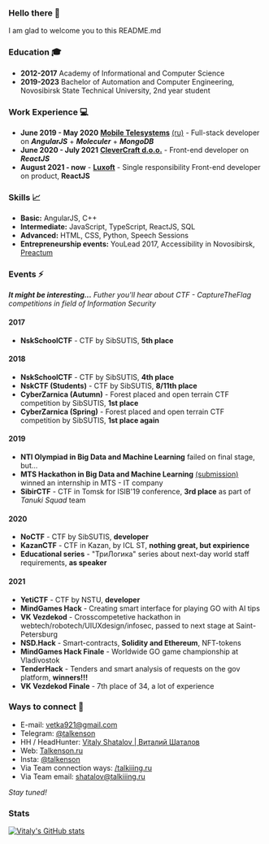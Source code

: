 ### Hello there 👋
I am glad to welcome you to this README.md
### Education 🎓
- **2012-2017** Academy of Informational and Computer Science
- **2019-2023** Bachelor of Automation and Computer Engineering, Novosibirsk State Technical University, 2nd year student
### Work Experience 💻
- **June 2019 - May 2020** **[Mobile Telesystems](http://ir.mts.ru/home/default.aspx)** [(ru)](https://mts.ru/) - Full-stack developer on ***AngularJS*** + ***Moleculer*** + ***MongoDB***
- **June 2020 - July 2021** **[CleverCraft d.o.o.](https://www.clevercraft.net/)** - Front-end developer on ***ReactJS***
- **August 2021 - now** - **[Luxoft](https://www.luxoft.com/)** - Single responsibility Front-end developer on product, **ReactJS** 
### Skills 📈
- **Basic:** AngularJS, C++
- **Intermediate:** JavaScript, TypeScript, ReactJS, SQL
- **Advanced:** HTML, CSS, Python, Speech Sessions 
- **Entrepreneurship events:** YouLead 2017, Accessibility in Novosibirsk, [Preactum](https://preactum.ru/)
### Events ⚡
***It might be interesting...** Futher you'll hear about CTF - CaptureTheFlag competitions in field of Information Security*

#### **2017**
- **NskSchoolCTF** - CTF by SibSUTIS, **5th place**
#### **2018**
- **NskSchoolCTF** - CTF by SibSUTIS, **4th place**
- **NskCTF (Students)** - CTF by SibSUTIS, **8/11th place**
- **CyberZarnica (Autumn)** - Forest placed and open terrain CTF competition by SibSUTIS, **1st place**
- **CyberZarnica (Spring)** - Forest placed and open terrain CTF competition by SibSUTIS, **1st place again**
#### **2019**
- **NTI Olympiad in Big Data and Machine Learning** failed on final stage, but...
- **MTS Hackathon in Big Data and Machine Learning** [(submission)](https://github.com/talkenson/lunar-lander-solve) winned an internship in MTS - IT company
- **SibirCTF** - CTF in Tomsk for ISIB'19 conference, **3rd place** as part of *Tanuki Squad* team
#### **2020**
- **NoCTF** - CTF by SibSUTIS, **developer**
- **KazanCTF** - CTF in Kazan, by ICL ST, **nothing great, but expirience**
- **Educational series** - "ТриЛогика" series about next-day world staff requirements, **as speaker**
#### **2021** 
- **YetiCTF** - CTF by NSTU, **developer**
- **MindGames Hack** - Creating smart interface for playing GO with AI tips
- **VK Vezdekod** - Crosscompetetive hackathon in webtech/robotech/UIUXdesign/infosec, passed to next stage at Saint-Petersburg
- **NSD.Hack** - Smart-contracts, **Solidity and Ethereum**, NFT-tokens
- **MindGames Hack Finale** - Worldwide GO game championship at Vladivostok
- **TenderHack** - Tenders and smart analysis of requests on the gov platform, **winners!!!**
- **VK Vezdekod Finale** - 7th place of 34, a lot of experience

### Ways to connect 🤙
- E-mail: [vetka921@gmail.com](mailto:vetka921@gmail.com)
- Telegram: [@talkenson](http://t.me/talkenson)
- HH / HeadHunter: [Vitaly Shatalov | Виталий Шаталов](https://novosibirsk.hh.ru/resume/f53819f5ff03be32dc0039ed1f484779614e70)
- Web: [Talkenson.ru](https://talkenson.ru)
- Insta: [@talkenson](https://instagram.com/talkenson)
- Via Team connection ways: [/talkiiing.ru](https://talkiiing.ru)
- Via Team email: [shatalov@talkiiing.ru](mailto:shatalov@talkiiing.ru)

*Stay tuned!*

### Stats
[![Vitaly's GitHub stats](https://github-readme-stats.vercel.app/api?username=talkenson&count_private=true&show_icons=true&theme=tokyonight&hide_border=true&include_all_commits=true&custom_title=Public+Contributions)](https://github.com/anuraghazra/github-readme-stats)


